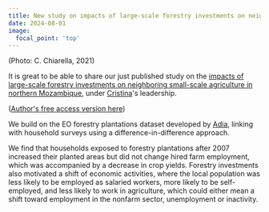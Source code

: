 ```yaml
---
title: New study on impacts of large-scale forestry investments on neighboring small-scale agriculture in northern Mozambique
date: 2024-08-01
image:
  focal_point: 'top'
---
```


<!--more-->

(Photo: C. Chiarella, 2021)

It is great to be able to share our just published study on the [impacts of large-scale forestry investments on neighboring small-scale agriculture in northern Mozambique](https://doi.org/10.1016/j.landusepol.2024.107251), under [Cristina](https://landsystems-lab.earth/author/cristina-chiarella)'s leadership.

([Author's free access version here](https://authors.elsevier.com/sd/article/S0264-8377(24)00204-7))  

We build on the EO forestry plantations dataset developed by [Adia](https://landsystems-lab.earth/author/adia-bey), linking with household surveys using a difference-in-difference approach.

We find that households exposed to forestry plantations after 2007 increased their planted areas but did not change hired farm employment, which was accompanied by a decrease in crop yields. Forestry investments also motivated a shift of economic activities, where the local population was less likely to be employed as salaried workers, more likely to be self-employed, and less likely to work in agriculture, which could either mean a shift toward employment in the nonfarm sector, unemployment or inactivity.
